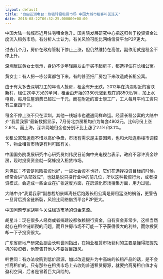 ```yaml
---
layout: default
title: "自由亚洲电台：热钱转投租赁市场 中国大城市租客叫苦连天"
date: 2018-08-22T06:32:25.000000+08:00
---
```


中国大陆一线城市近月住宅租金急升。国务院发展研究中心把这归咎于投资资金过度流入租务市场。有分析人士认为，有关风险可能比网络信贷平台P2P更大。

过去几个月，房价在政府管制下停止上涨，但仍然维持在高位，副作用就是租金不停上升。

深圳居民黄女士表示，身边不少年轻朋友由于买不起房子，都选择住在长租公寓。

黄女士：有人把一栋公寓都包下来，有的甚至把厂房包下来改造成长租公寓。

由于有太多去深圳打工的年青人抢房，租金有升无跌，2012年在清湖附近的富联新村，租住20平方米的单间，租金由开始的380元涨到现在的850元/月，加上水电费，每月住屋消费已超过一千元，而在附近的富士康工厂，工人每月平均工资只有三至四千元。

租金不停上涨不只在深圳，其他一线城市也遭遇同样命运。经营长租公寓的大陆中介“我爱我家”最新数据显示，7月份北京房租均价为每套4902元，比6月份上涨2.9%，而上海，深圳两地租金也分别环比上涨了2.1%和3.1%。

长租公寓营运商不惜以高价争盘，市场有需求是主要因素，也和大陆连串楼市调控下，物业租赁市场更有利可图有关。

中国国务院发展研究中心研究员刘伟民日前向中央电视台表示，政府不容许资金炒房，现时投资资金就一窝蜂投入租赁市场。

刘伟民：不管是风险投资也好，一些社会资本也好，它们在选择投资目标的时候，经常会讲“头部效应”，也就是说只投行业中的前几位，所以这种投资行为，或者投资模式，会造成一些企业在扩张速度方面，在房源化市场搜集方面，用力过猛。

大陆中介“我爱我家”副总裁胡景辉离任后炮轰长租公寓是房租猛涨的祸首，更警告一旦背后资金链断裂，风险比网络借贷平台P2P更大。

中国问题专家胡星斗关注租赁市场的资金来源。

胡星斗：现在很多人经商或者搞建设都依赖银行资金，自有资金非常少，这样当然就存在租金链断裂的问题。而且住房市场不可能一下子获得很大的利益，而你投资却一下子投资很大。

广东省房地产研究会副会长韩世同指出，在物业租赁市场获利的主要是懂得把握先机的投资者，他警告其他人不要盲目跟风。

韩世同：有办法收购到低价房源，加以改造提升为中高端的长租产品的话，是不会推高租价的。只有那些在租赁市场上去收购普通租赁房源，就要抬高房租价值才有盈利空间，后者是冒着巨大风险的。

